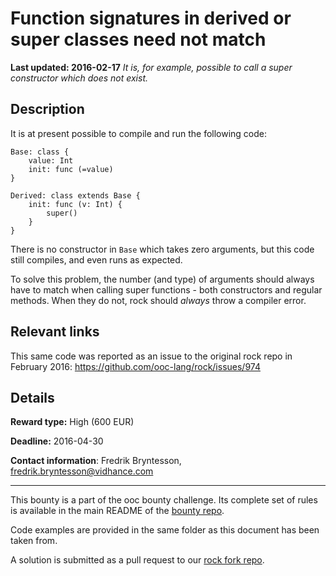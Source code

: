 # Function signatures in derived or super classes need not match
**Last updated: 2016-02-17**
*It is, for example, possible to call a super constructor which does not exist.*

## Description
It is at present possible to compile and run the following code:

```ooc
Base: class {
	value: Int
	init: func (=value)
}

Derived: class extends Base {
	init: func (v: Int) {
		super()
	}
}
```

There is no constructor in `Base` which takes zero arguments, but this code still compiles, and even runs as expected.

To solve this problem, the number (and type) of arguments should always have to match when calling super functions - both constructors and regular methods. When they do not, rock should *always* throw a compiler error.

## Relevant links

This same code was reported as an issue to the original rock repo in February 2016: https://github.com/ooc-lang/rock/issues/974

## Details
**Reward type:** High (600 EUR)

**Deadline:** 2016-04-30

**Contact information**: Fredrik Bryntesson, [fredrik.bryntesson@vidhance.com](mailto:fredrik.bryntesson@vidhance.com)

---

This bounty is a part of the ooc bounty challenge. Its complete set of rules is available in the main README of the [bounty repo](https://github.com/magic-lang/bounty).

Code examples are provided in the same folder as this document has been taken from.

A solution is submitted as a pull request to our [rock fork repo](https://github.com/magic-lang/rock).
